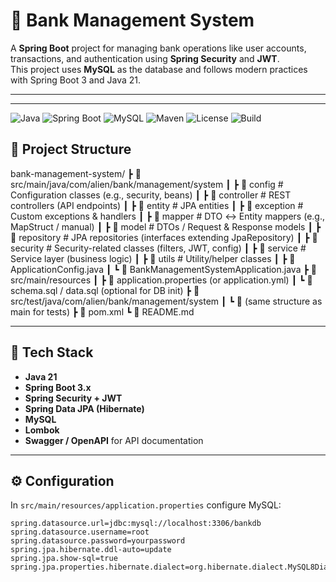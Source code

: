 # 🏦 Bank Management System

A **Spring Boot** project for managing bank operations like user accounts, transactions, and authentication using **Spring Security** and **JWT**.  
This project uses **MySQL** as the database and follows modern practices with Spring Boot 3 and Java 21.

---


---
![Java](https://img.shields.io/badge/Java-21-red?logo=openjdk)
![Spring Boot](https://img.shields.io/badge/Spring%20Boot-3.2-brightgreen?logo=springboot)
![MySQL](https://img.shields.io/badge/MySQL-8.0-blue?logo=mysql)
![Maven](https://img.shields.io/badge/Maven-3.9-orange?logo=apachemaven)
![License](https://img.shields.io/badge/License-MIT-yellow)
![Build](https://img.shields.io/badge/Build-Passing-success?logo=githubactions)

## 📂 Project Structure

bank-management-system/
┣ 📂 src/main/java/com/alien/bank/management/system
┃ ┣ 📂 config # Configuration classes (e.g., security, beans)
┃ ┣ 📂 controller # REST controllers (API endpoints)
┃ ┣ 📂 entity # JPA entities
┃ ┣ 📂 exception # Custom exceptions & handlers
┃ ┣ 📂 mapper # DTO ↔ Entity mappers (e.g., MapStruct / manual)
┃ ┣ 📂 model # DTOs / Request & Response models
┃ ┣ 📂 repository # JPA repositories (interfaces extending JpaRepository)
┃ ┣ 📂 security # Security-related classes (filters, JWT, config)
┃ ┣ 📂 service # Service layer (business logic)
┃ ┣ 📂 utils # Utility/helper classes
┃ ┣ 📜 ApplicationConfig.java
┃ ┗ 📜 BankManagementSystemApplication.java
┣ 📂 src/main/resources
┃ ┣ 📜 application.properties (or application.yml)
┃ ┗ 📜 schema.sql / data.sql (optional for DB init)
┣ 📂 src/test/java/com/alien/bank/management/system
┃ ┗ 📂 (same structure as main for tests)
┣ 📜 pom.xml
┗ 📜 README.md


---

## 🚀 Tech Stack
- **Java 21**
- **Spring Boot 3.x**
- **Spring Security + JWT**
- **Spring Data JPA (Hibernate)**
- **MySQL**
- **Lombok**
- **Swagger / OpenAPI** for API documentation

---

## ⚙️ Configuration

In `src/main/resources/application.properties` configure MySQL:

```properties
spring.datasource.url=jdbc:mysql://localhost:3306/bankdb
spring.datasource.username=root
spring.datasource.password=yourpassword
spring.jpa.hibernate.ddl-auto=update
spring.jpa.show-sql=true
spring.jpa.properties.hibernate.dialect=org.hibernate.dialect.MySQL8Dialect
